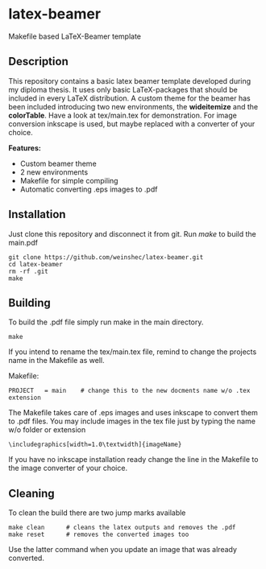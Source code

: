 latex-beamer
============

Makefile based LaTeX-Beamer template


## Description

This repository contains a basic latex beamer template developed during my diploma thesis. It uses only basic LaTeX-packages that should be included in every LaTeX distribution. A custom theme for the beamer has been included introducing two new environments, the **wideitemize** and the **colorTable**. Have a look at tex/main.tex for demonstration. For image conversion inkscape is used, but maybe replaced with a converter of your choice.

**Features:**
+ Custom beamer theme
+ 2 new environments
+ Makefile for simple compiling
+ Automatic converting .eps images to .pdf



## Installation

Just clone this repository and disconnect it from git. Run *make* to build the main.pdf

    git clone https://github.com/weinshec/latex-beamer.git
    cd latex-beamer
    rm -rf .git
    make

## Building
To build the .pdf file simply run make in the main directory.

    make

If you intend to rename the tex/main.tex file, remind to change the projects name in the Makefile as well.

Makefile:

    PROJECT   = main    # change this to the new docments name w/o .tex extension

The Makefile takes care of .eps images and uses inkscape to convert them to .pdf files. You may include images in the tex file just by typing the name w/o folder or extension

    \includegraphics[width=1.0\textwidth]{imageName}

If you have no inkscape installation ready change the line in the Makefile to the image converter of your choice.

## Cleaning
To clean the build there are two jump marks available

    make clean      # cleans the latex outputs and removes the .pdf
    make reset      # removes the converted images too

Use the latter command when you update an image that was already converted.
